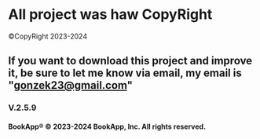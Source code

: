 # All project was haw CopyRight

©CopyRight 2023-2024

## If you want to download this project and improve it, be sure to let me know via email, my email is "gonzek23@gmail.com"

### V.2.5.9

#### BookApp®   © 2023-2024 BookApp, Inc. All rights reserved.
